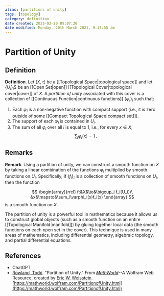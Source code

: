 ```yaml
---
alias: [partitions of unity]
tags: [topology]
category: definition
date created: 2023-03-20 09:07:26
date modified: Monday, 20th March 2023, 9:17:55 am
---
```


# Partition of Unity

## Definition

**Definition**. Let $(X,\tau)$ be a [[Topological Space|topological space]] and let $\{U_i\}_i$$ be an [[Open Set|open]] [[Topological Cover|topological cover|cover]] of $X$. A _partition of unity_ associated with this cover is a collection of [[Continuous Function|continuous functions]] $\{\varphi_i\}_i$ such that:

1. Each $\varphi_i$ is a non-negative function with compact support (i.e., it is zero outside of some [[Compact Topological Space|compact set]]).
2. The support of each $\varphi_i$ is contained in $U_i$.
3. The sum of all $\varphi_i$ over all $i$ is equal to 1, i.e., for every $x \in X$,
   $$
   \sum_i\varphi_i(x)=1\;.
   $$

## Remarks

**Remark**. Using a partition of unity, we can construct a smooth function on $X$ by taking a linear combination of the functions $\varphi_i$ multiplied by smooth functions on $U_i$. Specifically, if $\{f_i\}_i$ is a collection of smooth functions on $U_i$, then the function

$$
\begin{array}{rrcl}
f:&X&\to&\bigcup_i f_i(U_i)\\
&x&\mapsto&\sum_i\varphi_i(x)f_i(x)
\end{array}
$$
is a smooth function on $X$.

The partition of unity is a powerful tool in mathematics because it allows us to construct global objects (such as a smooth function on an entire [[Topological Manifold|manifold]]) by gluing together local data (the smooth functions on each open set in the cover). This technique is used in many areas of mathematics, including differential geometry, algebraic topology, and partial differential equations.

## References

- ChatGPT
- [Rowland, Todd](https://mathworld.wolfram.com/topics/RowlandTodd.html). "Partition of Unity." From [_MathWorld_](https://mathworld.wolfram.com/)--A Wolfram Web Resource, created by [Eric W. Weisstein](https://mathworld.wolfram.com/about/author.html). [https://mathworld.wolfram.com/PartitionofUnity.html](https://mathworld.wolfram.com/PartitionofUnity.html)